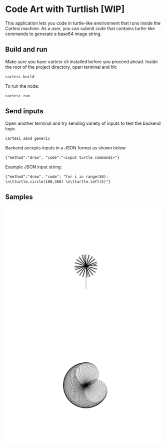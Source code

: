 # Code Art with Turtlish [WIP]

This application lets you code in turtle-like environment that runs inside the Cartesi machine. As a user, you can submit code that contains turtle-like commands to generate a base64 image string.

## Build and run
Make sure you have cartesi-cli installed before you proceed ahead. Inside the root of the project directory, open terminal and hit:
```
cartesi build
```

To run the node:
```
cartesi run
```

## Send inputs
Open another terminal and try sending variety of inputs to test the backend logic.
```
cartesi send generic
```
Backend accepts inputs in a JSON format as shown below
```
{"method":"draw", "code":"<input turtle commands>"}
```

Example JSON input string:
```
{"method":"draw", "code": "for i in range(50): \n\tturtle.circle(100,360) \n\tturtle.left(5)"}
```

## Samples
![sample01](./sample01.png)
![sample02](./sample02.png)